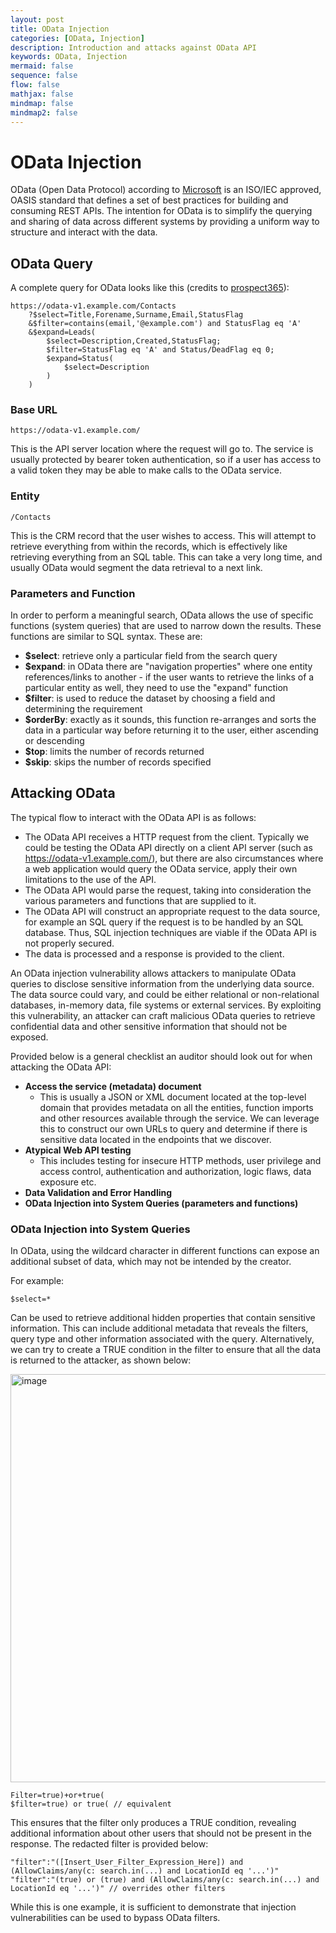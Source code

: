 ```yaml
---
layout: post
title: OData Injection
categories: [OData, Injection]
description: Introduction and attacks against OData API
keywords: OData, Injection
mermaid: false
sequence: false
flow: false
mathjax: false
mindmap: false
mindmap2: false
---
```


# OData Injection 
OData (Open Data Protocol) according to [Microsoft](https://learn.microsoft.com/en-us/odata/overview) is an ISO/IEC approved, OASIS standard that defines a set of best practices for building and consuming REST APIs. The intention for OData is to simplify the querying and sharing of data across different systems by providing a uniform way to structure and interact with the data.

## OData Query

A complete query for OData looks like this (credits to [prospect365](https://docs.prospect365.com/en/articles/2455275-getting-started-with-the-odata-api)):

```
https://odata-v1.example.com/Contacts
    ?$select=Title,Forename,Surname,Email,StatusFlag
    &$filter=contains(email,'@example.com') and StatusFlag eq 'A'
    &$expand=Leads(
        $select=Description,Created,StatusFlag;
        $filter=StatusFlag eq 'A' and Status/DeadFlag eq 0;
        $expand=Status(
            $select=Description
        )
    )
```
### Base URL
```
https://odata-v1.example.com/
```
This is the API server location where the request will go to. The service is usually protected by bearer token authentication, so if a user has access to a valid token they may be able to make calls to the OData service.

### Entity
```
/Contacts
```
This is the CRM record that the user wishes to access. This will attempt to retrieve everything from within the records, which is effectively like retrieving everything from an SQL table. This can take a very long time, and usually OData would segment the data retrieval to a next link.

### Parameters and Function
In order to perform a meaningful search, OData allows the use of specific functions (system queries) that are used to narrow down the results. These functions are similar to SQL syntax. These are:

  - **$select**: retrieve only a particular field from the search query
  - **$expand**: in OData there are "navigation properties" where one entity references/links to another - if the user wants to retrieve the links of a particular entity as well, they need to use the "expand" function
  - **$filter**: is used to reduce the dataset by choosing a field and determining the requirement
  - **$orderBy**: exactly as it sounds, this function re-arranges and sorts the data in a particular way before returning it to the user, either ascending or descending
  - **$top**: limits the number of records returned
  - **$skip**: skips the number of records specified

## Attacking OData
The typical flow to interact with the OData API is as follows:
  - The OData API receives a HTTP request from the client. Typically we could be testing the OData API directly on a client API server (such as https://odata-v1.example.com/), but there are also circumstances where a web application would query the OData service, apply their own limitations to the use of the API.
  - The OData API would parse the request, taking into consideration the various parameters and functions that are supplied to it.
  - The OData API will construct an appropriate request to the data source, for example an SQL query if the request is to be handled by an SQL database. Thus, SQL injection techniques are viable if the OData API is not properly secured.
  - The data is processed and a response is provided to the client.

An OData injection vulnerability allows attackers to manipulate OData queries to disclose sensitive information from the underlying data source. The data source could vary, and could be either relational or non-relational databases, in-memory data, file systems or external services. By exploiting this vulnerability, an attacker can craft malicious OData queries to retrieve confidential data and other sensitive information that should not be exposed.

Provided below is a general checklist an auditor should look out for when attacking the OData API:
  - **Access the service (metadata) document**
    - This is usually a JSON or XML document located at the top-level domain that provides metadata on all the entities, function imports and other resources available through the service. We can leverage this to construct our own URLs to query and determine if there is sensitive data located in the endpoints that we discover.
  - **Atypical Web API testing**
    - This includes testing for insecure HTTP methods, user privilege and access control, authentication and authorization, logic flaws, data exposure etc.
  - **Data Validation and Error Handling**
  - **OData Injection into System Queries (parameters and functions)**

### OData Injection into System Queries

In OData, using the wildcard character in different functions can expose an additional subset of data, which may not be intended by the creator.

For example:

```
$select=*
```

Can be used to retrieve additional hidden properties that contain sensitive information. This can include additional metadata that reveals the filters, query type and other information associated with the query. Alternatively, we can try to create a TRUE condition in the filter to ensure that all the data is returned to the attacker, as shown below:

<img width="653" alt="image" src="https://github.com/user-attachments/assets/5a2d9fa9-a0cf-4c0f-bba2-5bbb2471faa1">


```
Filter=true)+or+true(
$filter=true) or true( // equivalent
```

This ensures that the filter only produces a TRUE condition, revealing additional information about other users that should not be present in the response. The redacted filter is provided below:

```
"filter":"([Insert_User_Filter_Expression_Here]) and (AllowClaims/any(c: search.in(...) and LocationId eq '...')"
"filter":"(true) or (true) and (AllowClaims/any(c: search.in(...) and LocationId eq '...')" // overrides other filters
```

While this is one example, it is sufficient to demonstrate that injection vulnerabilities can be used to bypass OData filters.
